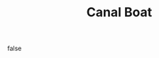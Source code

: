---
layout: photo
modal: true
thumb: https://csnapmediahost.github.io/assets1/Thumbs/CanalBoat.jpg
full: https://csnapmediahost.github.io/assets1/Render/CanalBoat.jpg
size: small
ar: landscape
body: false
title: "Canal Boat"
---
